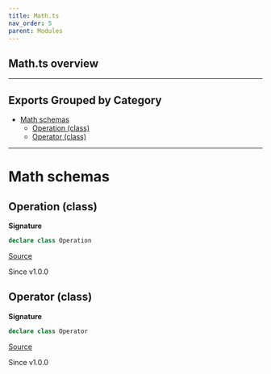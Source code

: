```yaml
---
title: Math.ts
nav_order: 5
parent: Modules
---
```


## Math.ts overview

---

## Exports Grouped by Category

- [Math schemas](#math-schemas)
  - [Operation (class)](#operation-class)
  - [Operator (class)](#operator-class)

---

# Math schemas

## Operation (class)

**Signature**

```ts
declare class Operation
```

[Source](https://github.com/leonitousconforti/effect-schemas/tree/main/src/Math.ts#L7)

Since v1.0.0

## Operator (class)

**Signature**

```ts
declare class Operator
```

[Source](https://github.com/leonitousconforti/effect-schemas/tree/main/src/Math.ts#L26)

Since v1.0.0
